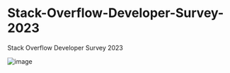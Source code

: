 # Stack-Overflow-Developer-Survey-2023
Stack Overflow Developer Survey 2023

![image](https://github.com/AndreasAvgou/Stack-Overflow-Developer-Survey-2023/assets/22665704/bc046e05-2868-4e40-80b9-f9775eb67c99)

